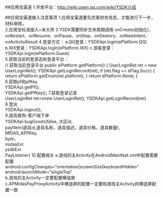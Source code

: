 ##应用宝渠道
	1.开放平台：http://wiki.open.qq.com/wiki/YSDK介绍
	





##应用宝渠道接入注意事项
	1.应用宝渠道要先完善财务信息，才能进行下一步，材料审核。  
	2.应用宝标准接入+米大师
	3.YSDK需要同步生命周期调用	onCreate(初始化)、onRestart、onResume、onPause、onStop、onDestory、onNewIntent、onActivityResult
	4.登录方式：
		a.QQ登录：YSDKApi.login(ePlatform.QQ)  
		b.WX登录：YSDKApi.login(ePlatform.WX)
		c.游客登录：YSDKApi.login(ePlatform.Guest)  
	5.获取当前的登录态和登录平台：  
		// 获取当前登录平台
	    public ePlatform getPlatform() {
	        UserLoginRet ret = new UserLoginRet();
	        YSDKApi.getLoginRecord(ret);
	        if (ret.flag == eFlag.Succ) {
	            return ePlatform.getEnum(ret.platform);
	        }
	        return ePlatform.None;
	    }  
	6.获取pf和pfKey  
		YSDKApi.getPf();  
		YSDKApi.getPfKey();
	7.获取登录记录  
		UserLoginRet ret=snew UserLoginRet();
		YSDKApi.getLoginRecord(ret)  
	8.登出  
		YSDKApi.logout();    
	9.道具直购-客户端下单  
		YSDKApi.bugGoods(false,
						大区id,  
						payItem(道具id,道具名称，道具描述，道具价格，道具数量),  
						MIDAS_APPKey,  
						byte[](商品图片)，	
						midasExt  
						ysdkExt  
						PayListener) 
	10.配置相关 
		a.游戏的主Activity在AndroidManifest.xml中配置需要配置  
		android:configChanges="orientation|screenSize|keyboardHidden"  
		android:launchMode="singleTop"  
		b.游戏的主Activity一定要配置横竖屏  
		c.APMidasPayProxyActivity中横竖屏的配置一定要和游戏主Activity的横竖屏配置一致
		
	



